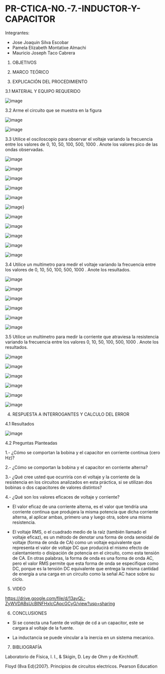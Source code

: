 # PR-CTICA-NO.-7.-INDUCTOR-Y-CAPACITOR


Integrantes:

- Jose Joaquin Silva Escobar
- Pamela Elizabeth Montatixe Almachi
- Mauricio Joseph Taco Cabrera

1. OBJETIVOS



2. MARCO TEÓRICO



3. EXPLICACIÓN DEL PROCEDIMIENTO

3.1 MATERIAL Y EQUIPO REQUERIDO

![image](https://user-images.githubusercontent.com/117045943/217972902-c726c3d0-06c2-483e-8e81-2877393b96b7.png)

3.2 Arme el circuito que se muestra en la figura

![image](https://user-images.githubusercontent.com/117045943/217972946-78bc1179-ed1b-43ae-b24a-8cca5f61b086.png)

![image](https://user-images.githubusercontent.com/117045943/217972974-6428bf6b-b6b6-4b4f-96da-a16038d4311f.png)

3.3 Utilice el osciloscopio para observar el voltaje  variando la frecuencia entre los
valores de 0, 10, 50, 100, 500, 1000 . Anote los valores pico de las ondas observadas.

![image](https://user-images.githubusercontent.com/117045943/217976871-7f2861cc-9b05-4429-ab14-af84af322b81.png)

![image](https://user-images.githubusercontent.com/117045943/217976702-350789ff-5049-4e63-9731-a6bb3c4752e5.png)

![image](https://user-images.githubusercontent.com/117045943/217977602-71429a95-cdc1-4d51-a2c5-e38c4d6b507c.png)

![image](https://user-images.githubusercontent.com/117045943/217977785-179a4d2c-9546-445f-86ec-e1579fb23dd8.png)

![image](https://user-images.githubusercontent.com/117045943/217977856-ef40256a-fb7d-4a39-bddc-091894a9df54.png)

![image](https://user-images.githubusercontent.com/117045943/217978062-48ea852a-1993-4ecc-afc6-2c482dd4daa4.png)}

![image](https://user-images.githubusercontent.com/117045943/217981798-cf8454df-a485-491d-91e2-086cc37df448.png)

![image](https://user-images.githubusercontent.com/117045943/217981818-2d5faa25-15b7-480c-80ff-42b0229eac09.png)

![image](https://user-images.githubusercontent.com/117045943/217981831-ebdc3157-0ec4-437e-9418-5e9c48222ada.png)

![image](https://user-images.githubusercontent.com/117045943/217982400-ed5d9996-6f42-4eb9-a4f7-e3d8afa494d5.png)

![image](https://user-images.githubusercontent.com/117045943/217982837-87d960c2-f2e0-45b1-9eaa-c8cd0486f36d.png)

3.4 Utilice un multímetro para medir el voltaje  variando la frecuencia entre los valores
de 0, 10, 50, 100, 500, 1000 . Anote los resultados.

![image](https://user-images.githubusercontent.com/117045943/217973910-0af4ac26-94d1-4c38-8c7a-76933f20a196.png)

![image](https://user-images.githubusercontent.com/117045943/217973878-34220c3f-42c8-4081-b2d5-b8baa80cef73.png)

![image](https://user-images.githubusercontent.com/117045943/217974418-f8ab84f0-4ca4-4153-b96c-ab47f77636c1.png)

![image](https://user-images.githubusercontent.com/117045943/217974478-a2bef83f-9f25-4ceb-9c5e-1db98ce90ff9.png)

![image](https://user-images.githubusercontent.com/117045943/217974538-1304049b-7d07-44b8-948a-2e89bfb7049d.png)

![image](https://user-images.githubusercontent.com/117045943/217974606-a192d2ef-76aa-487b-a6f1-0138615dfd5b.png)

3.5 Utilice un multímetro para medir la corriente que atraviesa la resistencia variando la
frecuencia entre los valores 0, 10, 50, 100, 500, 1000 . Anote los resultados.

![image](https://user-images.githubusercontent.com/117045943/217975906-d34082ed-6096-4fcf-b245-19b375b1c42a.png)

![image](https://user-images.githubusercontent.com/117045943/217975876-272f36d6-dbe9-484b-b133-77df4256f47e.png)

![image](https://user-images.githubusercontent.com/117045943/217976002-3c60291c-cb6e-4a41-a857-13bdf7398cb5.png)

![image](https://user-images.githubusercontent.com/117045943/217976064-29eb07c3-272c-4a00-9e4f-9077568a7120.png)

![image](https://user-images.githubusercontent.com/117045943/217976183-137bda0c-943a-4aa6-bb29-87c927b11419.png)

![image](https://user-images.githubusercontent.com/117045943/217976284-3f5f84bc-3ec9-4cc5-9ddd-5b394f58b813.png)


4. RESPUESTA A INTERROGANTES Y CALCULO DEL ERROR


4.1 Resultados

![image](https://user-images.githubusercontent.com/117045943/217983178-447eb696-1212-426d-b472-1b465ffa171f.png)



4.2 Preguntas Planteadas

1.- ¿Cómo se comportan la bobina y el capacitor en corriente continua (cero Hz)?



2.- ¿Cómo se comportan la bobina y el capacitor en corriente alterna?


3.- ¿Qué cree usted que ocurriría con el voltaje  y la corriente de la resistencia en los
circuitos analizados en esta práctica, si se utilizan dos bobinas o dos capacitores de valores
distintos?



4.- ¿Qué son los valores eficaces de voltaje y corriente?

- El valor eficaz de una corriente alterna, es el valor que tendría una corriente continua que produjera la misma potencia que dicha corriente alterna, al aplicar ambas, primero una y luego otra, sobre una misma resistencia.

- El voltaje RMS, o el cuadrado medio de la raíz (también llamado el voltaje eficaz), es un método de denotar una forma de onda senoidal de voltaje (forma de onda de CA) como un voltaje equivalente que representa el valor de voltaje DC que producirá el mismo efecto de calentamiento o disipación de potencia en el circuito, como esta tensión de CA. En otras palabras, la forma de onda es una forma de onda AC, pero el valor RMS permite que esta forma de onda se especifique como DC, porque es la tensión DC equivalente que entrega la misma cantidad de energía a una carga en un circuito como la señal AC hace sobre su ciclo.

5. VIDEO

https://drive.google.com/file/d/13ayQL-ZyWVDABsUcBINFHxIcCApcGCyG/view?usp=sharing

6. CONCLUSIONES

- Si se conecta una fuente de voltaje de cd a un capacitor, este se cargara al voltaje de la fuente.

- La inductancia se puede vincular a la inercia en un sistema mecanico.

7. BIBLIOGRAFÍA

Laboratorio de Física, I. I., & Skigin, D. Ley de Ohm y de Kirchhoff.

Floyd (8va Ed)(2007). Principios de circuitos electricos. Pearson Education
